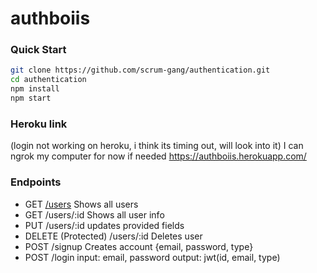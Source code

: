 # authboiis

### Quick Start

```bash
git clone https://github.com/scrum-gang/authentication.git
cd authentication
npm install
npm start

```

### Heroku link

(login not working on heroku, i think its timing out, will look into it)
I can ngrok my computer for now if needed
https://authboiis.herokuapp.com/

### Endpoints

- GET [/users](https://authboiis.herokuapp.com/users)
  Shows all users
- GET /users/:id
  Shows all user info
- PUT /users/:id
  updates provided fields
- DELETE (Protected) /users/:id
  Deletes user
- POST /signup
  Creates account {email, password, type}
- POST /login
  input: email, password
  output: jwt(id, email, type)
